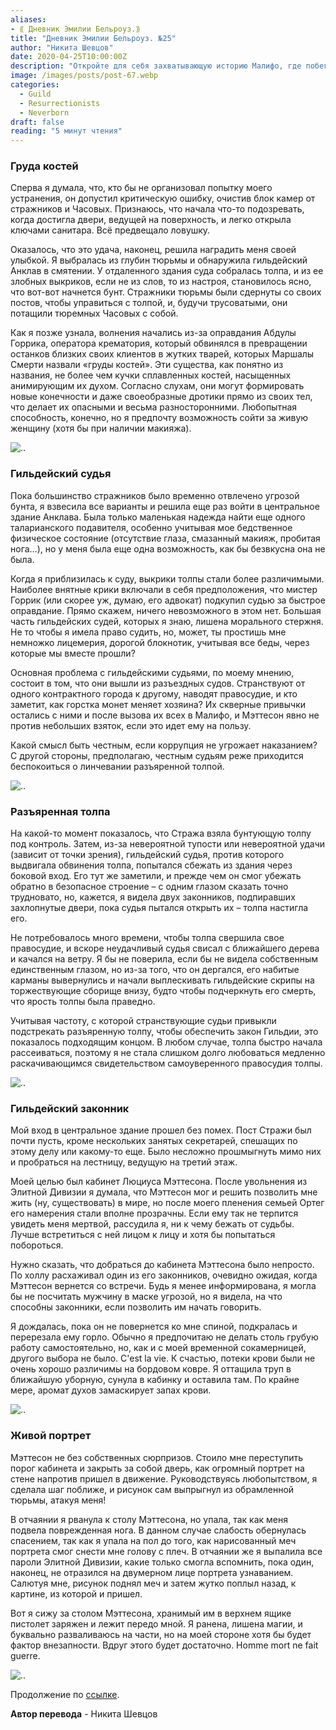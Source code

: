 ```yaml
---
aliases: 
- ⟪ Дневник Эмилии Бельроуз.⟫
title: "Дневник Эмилии Бельроуз. №25"
author: "Никита Шевцов"
date: 2020-04-25T10:00:00Z
description: "Откройте для себя захватывающую историю Малифо, где побег из тюрьмы приводит к хаосу в анклаве гильдии. Узнайте о «кучах костей» и опасных существах, которые они создают, и следуйте за главным героем, пока она путешествует по этому опасному миру оживляющих духов и коварных заговоров. | мистический рассказ"
image: /images/posts/post-67.webp
categories: 
  - Guild
  - Resurrectionists
  - Neverborn
draft: false
reading: "5 минут чтения"
---
```


### Груда костей

Сперва я думала, что, кто бы не организовал попытку моего устранения, он допустил критическую ошибку, очистив блок камер от стражников и Часовых. Признаюсь, что начала что-то подозревать, когда достигла двери, ведущей на поверхность, и легко открыла ключами санитара. Всё предвещало ловушку.

Оказалось, что это удача, наконец, решила наградить меня своей улыбкой. Я выбралась из глубин тюрьмы и обнаружила гильдейский Анклав в смятении. У отдаленного здания суда собралась толпа, и из ее злобных выкриков, если не из слов, то из настроя, становилось ясно, что вот-вот начнется бунт. Стражники тюрьмы были сдернуты со своих постов, чтобы управиться с толпой, и, будучи трусоватыми, они потащили тюремных Часовых с собой.

Как я позже узнала, волнения начались из-за оправдания Абдулы Горрика, оператора крематория, который обвинялся в превращении останков близких своих клиентов в жутких тварей, которых Маршалы Смерти назвали «груды костей». Эти существа, как понятно из названия, не более чем кучки сплавленных костей, насыщенных анимирующим их духом. Согласно слухам, они могут формировать новые конечности и даже своеобразные дротики прямо из своих тел, что делает их опасными и весьма разносторонними. Любопытная способность, конечно, но я предпочту возможность сойти за живую женщину (хотя бы при наличии макияжа).

![..](/images/posts/post-80_img1.webp)


### Гильдейский судья

Пока большинство стражников было временно отвлечено угрозой бунта, я взвесила все варианты и решила еще раз войти в центральное здание Анклава. Была только маленькая надежда найти еще одного таларианского подавителя, особенно учитывая мое бедственное физическое состояние (отсутствие глаза, смазанный макияж, пробитая нога…), но у меня была еще одна возможность, как бы безвкусна она не была.

Когда я приблизилась к суду, выкрики толпы стали более различимыми. Наиболее внятные крики включали в себя предположения, что мистер Горрик (или скорее уж, думаю, его адвокат) подкупил судью за быстрое оправдание. Прямо скажем, ничего невозможного в этом нет. Большая часть гильдейских судей, которых я знаю, лишена морального стержня. Не то чтобы я имела право судить, но, может, ты простишь мне немножко лицемерия, дорогой блокнотик, учитывая все беды, через которые мы вместе прошли?

Основная проблема с гильдейскими судьями, по моему мнению, состоит в том, что они вышли из разъездных судов. Странствуют от одного контрактного города к другому, наводят правосудие, и кто заметит, как горстка монет меняет хозяина? Их скверные привычки остались с ними и после вызова их всех в Малифо, и Мэттесон явно не против небольших взяток, если это идет ему на пользу.

Какой смысл быть честным, если коррупция не угрожает наказанием? С другой стороны, предполагаю, честным судьям реже приходится беспокоиться о линчевании разъяренной толпой.

![..](/images/posts/post-80_img2.webp)


### Разъяренная толпа

На какой-то момент показалось, что Стража взяла бунтующую толпу под контроль. Затем, из-за невероятной тупости или невероятной удачи (зависит от точки зрения), гильдейский судья, против которого выдвигала обвинения толпа, попытался сбежать из здания через боковой вход. Его тут же заметили, и прежде чем он смог убежать обратно в безопасное строение – с одним глазом сказать точно трудновато, но, кажется, я видела двух законников, подпиравших захлопнутые двери, пока судья пытался открыть их – толпа настигла его.

Не потребовалось много времени, чтобы толпа свершила свое правосудие, и вскоре неудачливый судья свисал с ближайшего дерева и качался на ветру. Я бы не поверила, если бы не видела собственным единственным глазом, но из-за того, что он дергался, его набитые карманы вывернулись и начали выплескивать гильдейские скрипы на торжествующие сборище внизу, будто чтобы подчеркнуть его смерть, что ярость толпы была праведно.

Учитывая частоту, с которой странствующие судьи привыкли подстрекать разъяренную толпу, чтобы обеспечить закон Гильдии, это показалось подходящим концом. В любом случае, толпа быстро начала рассеиваться, поэтому я не стала слишком долго любоваться медленно раскачивающимся свидетельством самоуверенного правосудия толпы.

![..](/images/posts/post-80_img3.webp)


### Гильдейский законник

Мой вход в центральное здание прошел без помех. Пост Стражи был почти пусть, кроме нескольких занятых секретарей, спешащих по этому делу или какому-то еще. Было несложно прошмыгнуть мимо них и пробраться на лестницу, ведущую на третий этаж.

Моей целью был кабинет Люциуса Мэттесона. После увольнения из Элитной Дивизии я думала, что Мэттесон мог и решить позволить мне жить (ну, существовать) в мире, но после моего пленения семьей Ортег его намерения стали вполне прозрачны. Если ему так не терпится увидеть меня мертвой, рассудила я, ни к чему бежать от судьбы. Лучше встретиться с ней лицом к лицу и хотя бы попытаться побороться.

Нужно сказать, что добраться до кабинета Мэттесона было непросто. По холлу расхаживал один из его законников, очевидно ожидая, когда Мэттесон вернется со встречи. Будь я менее информирована, я могла бы не посчитать мужчину в маске угрозой, но я видела, на что способны законники, если позволить им начать говорить.

Я дождалась, пока он не повернется ко мне спиной, подкралась и перерезала ему горло. Обычно я предпочитаю не делать столь грубую работу самостоятельно, но, как и с моей временной сокамерницей, другого выбора не было. C'est la vie. К счастью, потеки крови были не очень хорошо различимы на бордовом ковре. Я оттащила труп в ближайшую уборную, сунула в кабинку и оставила там. По крайне мере, аромат духов замаскирует запах крови.

![..](/images/posts/post-80_img4.webp)


### Живой портрет

Мэттесон не без собственных сюрпризов. Стоило мне переступить порог кабинета и закрыть за собой дверь, как огромный портрет на стене напротив пришел в движение. Руководствуясь любопытством, я сделала шаг поближе, и рисунок сам выпрыгнул из обрамленной тюрьмы, атакуя меня!

В отчаянии я рванула к столу Мэттесона, но упала, так как меня подвела поврежденная нога. В данном случае слабость обернулась спасением, так как я упала на пол до того, как нарисованный меч портрета смог снести мне голову с плеч. В отчаянии же я выпалила все пароли Элитной Дивизии, какие только смогла вспомнить, пока один, наконец, не отразился на двумерном лице портрета узнаванием. Салютуя мне, рисунок поднял меч и затем жутко поплыл назад, к картине, из которой и пришел.

Вот я сижу за столом Мэттесона, хранимый им в верхнем ящике пистолет заряжен и лежит передо мной. Я ранена, лишена магии, и буквально разваливаюсь на части, но на моей стороне хотя бы будет фактор внезапности. Вдруг этого будет достаточно. Homme mort ne fait guerre.

![..](/images/posts/post-80_img5.webp)


Продолжение по [ссылке](http://malifaux.vercel.app/posts/post-66).


**Автор перевода** - Никита Шевцов

